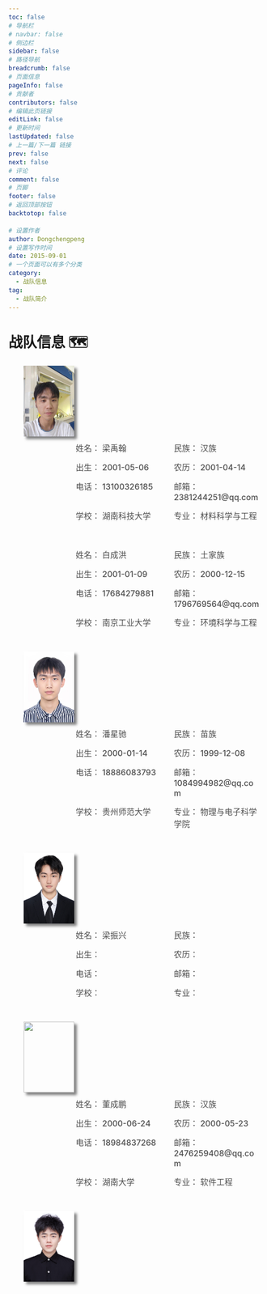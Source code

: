 ```yaml
---
toc: false
# 导航栏
# navbar: false
# 侧边栏
sidebar: false
# 路径导航
breadcrumb: false
# 页面信息
pageInfo: false
# 贡献者
contributors: false
# 编辑此页链接
editLink: false
# 更新时间
lastUpdated: false
# 上一篇/下一篇 链接
prev: false
next: false
# 评论
comment: false
# 页脚
footer: false
# 返回顶部按钮
backtotop: false

# 设置作者
author: Dongchengpeng
# 设置写作时间
date: 2015-09-01
# 一个页面可以有多个分类
category:
  - 战队信息
tag:
  - 战队简介
---
```


# 战队信息 🗺

<div>
    <div style="float: left; margin-left: 30px;">
        <img src="/assets/information/lyh.jpg"  width="100px" height="140px" style="box-shadow: 5px 5px 5px rgba(0,0,0,.5);">
    </div>
</div>
<div style="float: right; display: flex;flex-wrap: wrap;width: 75%; justify-content: space-between; margin-bottom:39px; ">
    <div style="width: 45%;font-weight: 500;color: #4c4c4c;font-size: 16px;margin: 7px;">姓名： 梁禹翰</div>
    <div style="width: 45%;font-weight: 500;color: #4c4c4c;font-size: 16px;margin: 7px;">民族： 汉族</div>
    <div style="width: 45%;font-weight: 500;color: #4c4c4c;font-size: 16px;margin: 7px;">出生： 2001-05-06</div>
    <div style="width: 45%;font-weight: 500;color: #4c4c4c;font-size: 16px;margin: 7px;">农历： 2001-04-14</div>
    <div style="width: 45%;font-weight: 500;color: #4c4c4c;font-size: 16px;margin: 7px;">电话： 13100326185</div>
    <div style="width: 45%;font-weight: 500;color: #4c4c4c;font-size: 16px;margin: 7px;">邮箱： 2381244251@qq.com</div>
    <div style="width: 45%;font-weight: 500;color: #4c4c4c;font-size: 16px;margin: 7px;">学校： 湖南科技大学</div>
    <div style="width: 45%;font-weight: 500;color: #4c4c4c;font-size: 16px;margin: 7px;">专业： 材料科学与工程</div>
</div>

<div style="float: right; display: flex;flex-wrap: wrap;width: 75%; justify-content: space-between; margin-bottom:39px; ">
    <div style="width: 45%;font-weight: 500;color: #4c4c4c;font-size: 16px;margin: 7px;">姓名： 白成洪</div>
    <div style="width: 45%;font-weight: 500;color: #4c4c4c;font-size: 16px;margin: 7px;">民族： 土家族</div>
    <div style="width: 45%;font-weight: 500;color: #4c4c4c;font-size: 16px;margin: 7px;">出生： 2001-01-09</div>
    <div style="width: 45%;font-weight: 500;color: #4c4c4c;font-size: 16px;margin: 7px;">农历： 2000-12-15</div>
    <div style="width: 45%;font-weight: 500;color: #4c4c4c;font-size: 16px;margin: 7px;">电话： 17684279881</div>
    <div style="width: 45%;font-weight: 500;color: #4c4c4c;font-size: 16px;margin: 7px;">邮箱： 1796769564@qq.com</div>
    <div style="width: 45%;font-weight: 500;color: #4c4c4c;font-size: 16px;margin: 7px;">学校： 南京工业大学</div>
    <div style="width: 45%;font-weight: 500;color: #4c4c4c;font-size: 16px;margin: 7px;">专业： 环境科学与工程</div>
</div>
<div>
    <div style="float: left; margin-left: 30px;">
        <img src="/assets/information/bch.jpg"  width="100px" height="140px" style="box-shadow: 5px 5px 5px rgba(0,0,0,.5);">
    </div>
</div>

<div style="float: right; display: flex;flex-wrap: wrap;width: 75%; justify-content: space-between; margin-bottom:39px; ">
    <div style="width: 45%;font-weight: 500;color: #4c4c4c;font-size: 16px;margin: 7px;">姓名： 潘星驰</div>
    <div style="width: 45%;font-weight: 500;color: #4c4c4c;font-size: 16px;margin: 7px;">民族： 苗族</div>
    <div style="width: 45%;font-weight: 500;color: #4c4c4c;font-size: 16px;margin: 7px;">出生： 2000-01-14</div>
    <div style="width: 45%;font-weight: 500;color: #4c4c4c;font-size: 16px;margin: 7px;">农历： 1999-12-08</div>
    <div style="width: 45%;font-weight: 500;color: #4c4c4c;font-size: 16px;margin: 7px;">电话： 18886083793</div>
    <div style="width: 45%;font-weight: 500;color: #4c4c4c;font-size: 16px;margin: 7px;">邮箱： 1084994982@qq.com</div>
    <div style="width: 45%;font-weight: 500;color: #4c4c4c;font-size: 16px;margin: 7px;">学校： 贵州师范大学</div>
    <div style="width: 45%;font-weight: 500;color: #4c4c4c;font-size: 16px;margin: 7px;">专业： 物理与电子科学学院</div>
</div>
<div>
    <div style="float: left; margin-left: 30px;">
        <img src="/assets/information/pxc.jpg"  width="100px" height="140px" style="box-shadow: 5px 5px 5px rgba(0,0,0,.5);">
    </div>
</div>

<div style="float: right; display: flex;flex-wrap: wrap;width: 75%; justify-content: space-between; margin-bottom:39px; ">
    <div style="width: 45%;font-weight: 500;color: #4c4c4c;font-size: 16px;margin: 7px;">姓名： 梁振兴</div>
    <div style="width: 45%;font-weight: 500;color: #4c4c4c;font-size: 16px;margin: 7px;">民族： </div>
    <div style="width: 45%;font-weight: 500;color: #4c4c4c;font-size: 16px;margin: 7px;">出生： </div>
    <div style="width: 45%;font-weight: 500;color: #4c4c4c;font-size: 16px;margin: 7px;">农历： </div>
    <div style="width: 45%;font-weight: 500;color: #4c4c4c;font-size: 16px;margin: 7px;">电话： </div>
    <div style="width: 45%;font-weight: 500;color: #4c4c4c;font-size: 16px;margin: 7px;">邮箱： </div>
    <div style="width: 45%;font-weight: 500;color: #4c4c4c;font-size: 16px;margin: 7px;">学校： </div>
    <div style="width: 45%;font-weight: 500;color: #4c4c4c;font-size: 16px;margin: 7px;">专业： </div>
</div>
<div>
    <div style="float: left; margin-left: 30px;">
        <img src=""  width="100px" height="140px" style="box-shadow: 5px 5px 5px rgba(0,0,0,.5);">
    </div>
</div>

<div style="float: right; display: flex;flex-wrap: wrap;width: 75%; justify-content: space-between; margin-bottom:39px; ">
    <div style="width: 45%;font-weight: 500;color: #4c4c4c;font-size: 16px;margin: 7px;">姓名： 董成鹏</div>
    <div style="width: 45%;font-weight: 500;color: #4c4c4c;font-size: 16px;margin: 7px;">民族： 汉族</div>
    <div style="width: 45%;font-weight: 500;color: #4c4c4c;font-size: 16px;margin: 7px;">出生： 2000-06-24</div>
    <div style="width: 45%;font-weight: 500;color: #4c4c4c;font-size: 16px;margin: 7px;">农历： 2000-05-23</div>
    <div style="width: 45%;font-weight: 500;color: #4c4c4c;font-size: 16px;margin: 7px;">电话： 18984837268</div>
    <div style="width: 45%;font-weight: 500;color: #4c4c4c;font-size: 16px;margin: 7px;">邮箱： 2476259408@qq.com</div>
    <div style="width: 45%;font-weight: 500;color: #4c4c4c;font-size: 16px;margin: 7px;">学校： 湖南大学</div>
    <div style="width: 45%;font-weight: 500;color: #4c4c4c;font-size: 16px;margin: 7px;">专业： 软件工程</div>
</div>
<div>
    <div style="float: left; margin-left: 30px;">
        <img src="/assets/information/dcp.jpg"  width="100px" height="140px" style="box-shadow: 5px 5px 5px rgba(0,0,0,.5);">
    </div>
</div>